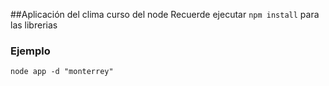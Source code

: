 ##Aplicación del clima curso del node
Recuerde ejecutar  ```npm install``` para las librerias
### Ejemplo 
```
node app -d "monterrey"
```